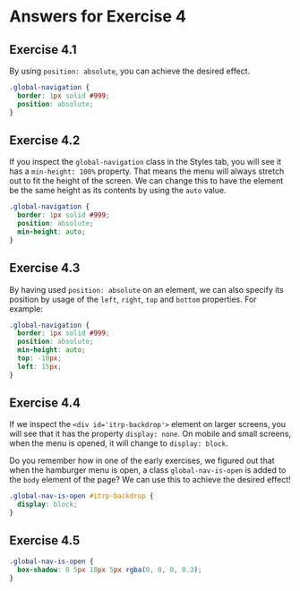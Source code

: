 
# Answers for Exercise 4

## Exercise 4.1

By using `position: absolute`, you can achieve the desired effect.

```css
.global-navigation {
  border: 1px solid #999;
  position: absolute;
}
```

## Exercise 4.2

If you inspect the `global-navigation` class in the Styles tab, you will see it has a `min-height: 100%` property. That means the menu will always stretch out to fit the height of the screen. We can change this to have the element be the same height as its contents by using the `auto` value.

```css
.global-navigation {
  border: 1px solid #999;
  position: absolute;
  min-height: auto;
}
```

## Exercise 4.3

By having used `position: absolute` on an element, we can also specify its position by usage of the `left`, `right`, `top` and `bottom` properties. 
For example:

```css
.global-navigation {
  border: 1px solid #999;
  position: absolute;
  min-height: auto;
  top: -10px;
  left: 15px;
}
```

## Exercise 4.4

If we inspect the `<div id='itrp-backdrop'>` element on larger screens, you will see that it has the property `display: none`. On mobile and small screens, when the menu is opened, it will change to `display: block`. 

Do you remember how in one of the early exercises, we figured out that when the hamburger menu is open, a class `global-nav-is-open` is added to the `body` element of the page? We can use this to achieve the desired effect!

```css
.global-nav-is-open #itrp-backdrop {
  display: block;
}
```

## Exercise 4.5

```css
.global-nav-is-open {
  box-shadow: 0 5px 10px 5px rgba(0, 0, 0, 0.3);
}
```
